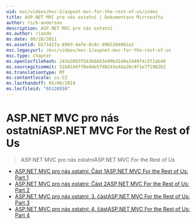 ```yaml
---
uid: mvc/videos/mvc-2/aspnet-mvc-for-the-rest-of-us/index
title: ASP.NET MVC pro nás ostatní | Dokumentace Microsoftu
author: rick-anderson
description: ASP.NET MVC pro nás ostatní
ms.author: riande
ms.date: 09/28/2011
ms.assetid: b57141fa-8903-4afe-8c8c-d965204001e2
msc.legacyurl: /mvc/videos/mvc-2/aspnet-mvc-for-the-rest-of-us
msc.type: chapter
ms.openlocfilehash: 243e2093f563b6663e99bd140e2449f4c5f1ab49
ms.sourcegitcommit: 51b01b6ff8edde57d8243e4da28c9f1e7f1962b2
ms.translationtype: MT
ms.contentlocale: cs-CZ
ms.lasthandoff: 05/06/2019
ms.locfileid: "65120558"
---
```

# <a name="aspnet-mvc-for-the-rest-of-us"></a><span data-ttu-id="a4f03-103">ASP.NET MVC pro nás ostatní</span><span class="sxs-lookup"><span data-stu-id="a4f03-103">ASP.NET MVC For the Rest of Us</span></span>

> <span data-ttu-id="a4f03-104">ASP.NET MVC pro nás ostatní</span><span class="sxs-lookup"><span data-stu-id="a4f03-104">ASP.NET MVC For the Rest of Us</span></span>

- [<span data-ttu-id="a4f03-105">ASP.NET MVC pro nás ostatní: Část 1</span><span class="sxs-lookup"><span data-stu-id="a4f03-105">ASP.NET MVC For the Rest of Us: Part 1</span></span>](aspnet-mvc-for-the-rest-of-us-part-1.md)
- [<span data-ttu-id="a4f03-106">ASP.NET MVC pro nás ostatní: Část 2</span><span class="sxs-lookup"><span data-stu-id="a4f03-106">ASP.NET MVC For the Rest of Us: Part 2</span></span>](aspnet-mvc-for-the-rest-of-us-part-2.md)
- [<span data-ttu-id="a4f03-107">ASP.NET MVC pro nás ostatní: 3. část</span><span class="sxs-lookup"><span data-stu-id="a4f03-107">ASP.NET MVC For the Rest of Us: Part 3</span></span>](aspnet-mvc-for-the-rest-of-us-part-3.md)
- [<span data-ttu-id="a4f03-108">ASP.NET MVC pro nás ostatní: 4. část</span><span class="sxs-lookup"><span data-stu-id="a4f03-108">ASP.NET MVC For the Rest of Us: Part 4</span></span>](aspnet-mvc-for-the-rest-of-us-part-4.md)
